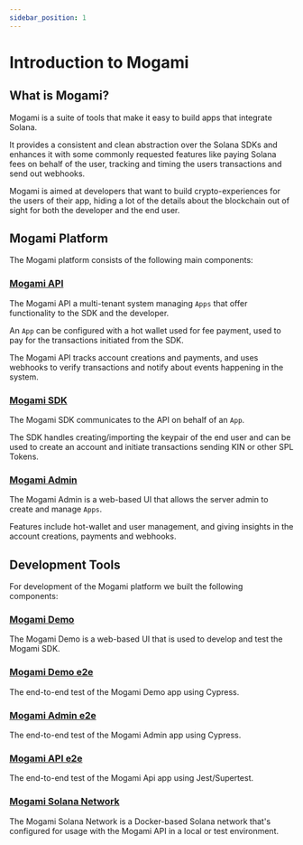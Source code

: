 ```yaml
---
sidebar_position: 1
---
```


# Introduction to Mogami

## What is Mogami?

Mogami is a suite of tools that make it easy to build apps that integrate Solana. 

It provides a consistent and clean abstraction over the Solana SDKs and enhances it with some commonly requested features like paying Solana fees on behalf of the user, tracking and timing the users transactions and send out webhooks.

Mogami is aimed at developers that want to build crypto-experiences for the users of their app, hiding a lot of the details about the blockchain out of sight for both the developer and the end user.

## Mogami Platform

The Mogami platform consists of the following main components:

### [Mogami API](https://github.com/kin-labs/mogami/tree/dev/apps/api)

The Mogami API a multi-tenant system managing `Apps` that offer functionality to the SDK and the developer.

An `App` can be configured with a hot wallet used for fee payment, used to pay for the transactions initiated from the SDK.

The Mogami API tracks account creations and payments, and uses webhooks to verify transactions and notify about events happening in the system. 

### [Mogami SDK](https://github.com/kin-labs/mogami/tree/dev/libs/sdk)

The Mogami SDK communicates to the API on behalf of an `App`. 

The SDK handles creating/importing the keypair of the end user and can be used to create an account and initiate transactions sending KIN or other SPL Tokens. 

### [Mogami Admin](https://github.com/kin-labs/mogami/tree/dev/apps/admin)

The Mogami Admin is a web-based UI that allows the server admin to create and manage `Apps`.

Features include hot-wallet and user management, and giving insights in the account creations, payments and webhooks.

## Development Tools

For development of the Mogami platform we built the following components:

### [Mogami Demo](https://github.com/kin-labs/mogami/tree/dev/apps/demo)

The Mogami Demo is a web-based UI that is used to develop and test the Mogami SDK.

### [Mogami Demo e2e](https://github.com/kin-labs/mogami/tree/dev/apps/demo-e2e)

The end-to-end test of the Mogami Demo app using Cypress.

### [Mogami Admin e2e](https://github.com/kin-labs/mogami/tree/dev/apps/admin-e2e)

The end-to-end test of the Mogami Admin app using Cypress.

### [Mogami API e2e](https://github.com/kin-labs/mogami/tree/dev/apps/api-e2e)

The end-to-end test of the Mogami Api app using Jest/Supertest.

### [Mogami Solana Network](https://github.com/kin-labs/mogami-solana-network)

The Mogami Solana Network is a Docker-based Solana network that's configured for usage with the Mogami API in a local or test environment.
